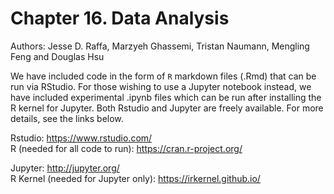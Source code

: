 # Chapter 16. Data Analysis

Authors: Jesse D. Raffa, Marzyeh Ghassemi, Tristan Naumann, Mengling Feng and Douglas Hsu

We have included code in the form of `R` markdown files (.Rmd) that can be run via RStudio.  For those wishing to use a Jupyter notebook instead, we have included experimental .ipynb files which can be run after installing the R kernel for Jupyter.  Both Rstudio and Jupyter are freely available.  For more details, see the links below.

Rstudio: https://www.rstudio.com/  
R (needed for all code to run): https://cran.r-project.org/  

Jupyter: http://jupyter.org/  
R Kernel (needed for Jupyter only): https://irkernel.github.io/  


